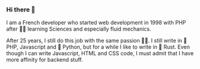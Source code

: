 ### Hi there 👋

I am a French developer who started web development in 1998 with PHP after :man_scientist: learning Sciences and especially fluid mechanics.

After 25 years, I still do this job with the same passion :technologist:. I still write in :elephant: PHP, Javascript and :snake: Python, but for a while I like to write in :crab: Rust. Even though I can write Javascript, HTML and CSS code, I must admit that I have more affinity for backend stuff.

<!--
**FabienD/FabienD** is a ✨ _special_ ✨ repository because its `README.md` (this file) appears on your GitHub profile.

Here are some ideas to get you started:

- 🔭 I’m currently working on ...
- 🌱 I’m currently learning ...
- 👯 I’m looking to collaborate on ...
- 🤔 I’m looking for help with ...
- 💬 Ask me about ...
- 📫 How to reach me: ...
- 😄 Pronouns: ...
- ⚡ Fun fact: ...
-->
